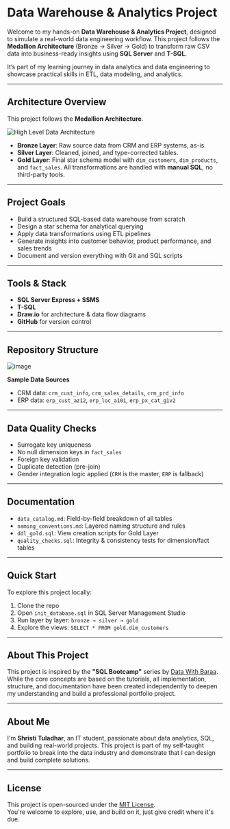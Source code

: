 # Data Warehouse & Analytics Project

Welcome to my hands-on **Data Warehouse & Analytics Project**, designed to simulate a real-world data engineering workflow. This project follows the **Medallion Architecture** (Bronze → Silver → Gold) to transform raw CSV data into business-ready insights using **SQL Server** and **T-SQL**.

It’s part of my learning journey in data analytics and data engineering to showcase practical skills in ETL, data modeling, and analytics.

---

## Architecture Overview
This project follows the **Medallion Architecture**.

![High Level Data Architecture](https://github.com/user-attachments/assets/e11a3b8d-d0e3-49d1-8947-5cba7a81fae7)

- **Bronze Layer**: Raw source data from CRM and ERP systems, as-is.
- **Silver Layer**: Cleaned, joined, and type-corrected tables.
- **Gold Layer**: Final star schema model with `dim_customers`, `dim_products`, and `fact_sales`.
All transformations are handled with **manual SQL**,  no third-party tools.

---

## Project Goals
- Build a structured SQL-based data warehouse from scratch  
- Design a star schema for analytical querying  
- Apply data transformations using ETL pipelines  
- Generate insights into customer behavior, product performance, and sales trends  
- Document and version everything with Git and SQL scripts

---

## Tools & Stack
- **SQL Server Express + SSMS**  
- **T-SQL**  
- **Draw.io** for architecture & data flow diagrams  
- **GitHub** for version control  

---

## Repository Structure

![image](https://github.com/user-attachments/assets/0a0d0acc-f5b4-4d3f-829c-7e29d3f812d5)

**Sample Data Sources**
- CRM data: `crm_cust_info`, `crm_sales_details`, `crm_prd_info`
- ERP data: `erp_cust_az12`, `erp_loc_a101`, `erp_px_cat_g1v2`
  
---

## Data Quality Checks
- Surrogate key uniqueness
- No null dimension keys in `fact_sales`
- Foreign key validation
- Duplicate detection (pre-join)
- Gender integration logic applied (`CRM` is the master, `ERP` is fallback)

---

## Documentation
- `data_catalog.md`: Field-by-field breakdown of all tables
- `naming_conventions.md`: Layered naming structure and rules
- `ddl_gold.sql`: View creation scripts for Gold Layer
- `quality_checks.sql`: Integrity & consistency tests for dimension/fact tables

---

## Quick Start
To explore this project locally:
1. Clone the repo
2. Open `init_database.sql` in SQL Server Management Studio
3. Run layer by layer: `bronze → silver → gold`
4. Explore the views: `SELECT * FROM gold.dim_customers`

---

## About This Project

This project is inspired by the **"SQL Bootcamp"** series by [Data With Baraa](https://www.youtube.com/@DataWithBaraa). While the core concepts are based on the tutorials, all implementation, structure, and documentation have been created independently to deepen my understanding and build a professional portfolio project.

---

## About Me

I'm **Shristi Tuladhar**, an IT student, passionate about data analytics, SQL, and building real-world projects. This project is part of my self-taught portfolio to break into the data industry and demonstrate that I can design and build complete solutions.

---

## License

This project is open-sourced under the [MIT License](LICENSE).  
You're welcome to explore, use, and build on it, just give credit where it's due.
